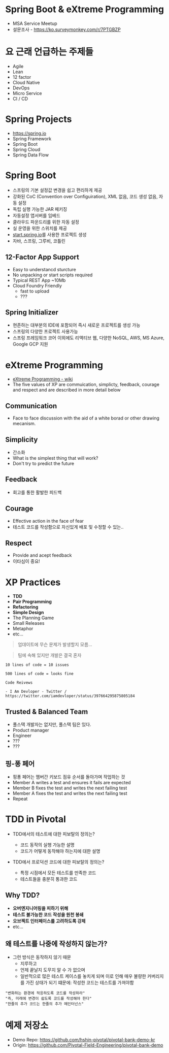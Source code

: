 # Spring Boot & eXtreme Programming
- MSA Service Meetup
- 설문조사 - https://ko.surveymonkey.com/r/7PTGBZP

# 요 근래 언급하는 주제들
- Agile
- Lean
- 12 factor
- Cloud Native
- DevOps
- Micro Service
- CI / CD

# Spring Projects
- https://spring.io
- Spring Framework
- Spring Boot
- Spring Cloud
- Spring Data Flow

# Spring Boot
- 스프링의 기본 설정값 변경을 쉽고 편리하게 제공
- 강화된 CoC (Convention over Configuiration), XML 없음, 코드 생성 없음, 자동 설정
- 독립 실행 가능한 JAR 페키징
- 자동설정 앱서버를 임베드
- 클라우드 파운드리를 위한 자동 설정
- 실 운영을 위한 스위치를 제공
- [start.spring.io](https://start.spring.io/)를 사용한 프로젝트 생성
- 자바, 스프링, 그루비, 코틀린

## 12-Factor App Support
- Easy to understancd sturcture
- No unpacking or start scripts required
- Typical REST App ~10Mb
- Cloud Foundry Friendly
  - fast to upload
  - ???

## Spring Initializer
- 현존하는 대부분의 IDE에 포함되어 즉시 새로운 프로젝트를 생성 가능
- 스프링의 다양한 프로젝트 사용가능
- 스프링 프레임워크 코어 이외에도 리액티브 웹, 다양한 NoSQL, AWS, MS Azure, Google GCP 지원

# eXtreme Programming
- [eXtreme Programming - wiki](https://en.wikipedia.org/wiki/Extreme_programming)
- The five values of XP are commuication, simplicty, feedback, courage and respect and are described in more detail below

## Communication
- Face to face discussion with the aid of a white borad or other drawing mecanism.

## Simplicity
- 간소화
- What is the simplest thing that will work?
- Don't try to predict the future

## Feedback
- 회고를 통한 활발한 피드백

## Courage
- Effective action in the face of fear
- 테스트 코드를 작성함으로 자신있게 배포 및 수정할 수 있는..

## Respect
- Provide and acept feedback
- 이타심이 중요!

# XP Practices
- **TDD**
- **Pair Programming**
- **Refactoring**
- **Simple Design**
- The Planning Game
- Small Releases
- Metaphor
- etc...

> 업데이트에 무슨 문제가 발생할지 모름...

> 팀에 속해 있지만 개발은 결국 혼자

```
10 lines of code = 10 issues

500 lines of code = looks fine

Code Reivews

- I Am Devloper - Twitter / https://twitter.com/iamdevloper/status/397664295875805184
```

## Trusted & Balanced Team
- 풀스택 개발자는 없지만, 풀스택 팀은 있다.
- Product manager
- Engineer
- ???
- ???

## 핑-퐁 페어
- 핑퐁 페어는 멤버간 키보드 점유 순서를 돌아가며 작업하는 것
- Member A writes a test and ensures it fails are expected
- Member B fixes the test and writes the next failing test
- Member A fixes the test and writes the next failing test
- Repeat

# TDD in Pivotal
- TDD에서의 테스트에 대한 피보탈의 정의는?
   - 코드 동작의 실행 가능한 설명
   - 코드가 어떻게 동작해야 하는지에 대한 설명

- TDD에서 프로덕션 코드에 대한 피보탈의 정의는?
   - 특정 시점에서 모든 테스트를 만족한 코드
   - 테스트들을 충분히 통과한 코드

## Why TDD?
- **오버엔지니어링을 피하기 위해**
- **테스트 불가능한 코드 작성을 원천 봉쇄**
- **오브젝트 인터페이스를 고려하도록 강제**
- etc...

## 왜 테스트를 나중에 작성하지 않는가?
- 그런 방식은 동작하지 않기 때문
   - 지루하고
   - 언제 끝날지 도무지 알 수 가 없으며
   - 일반적으로 많은 테스트 케이스를 놓치게 되며 이로 인해 매우 불량한 커버리지를 가진 상태가 되기 떄문에: 작성한 코드는 테스트를 가져야함

```
"변화하는 환경에 적응하도록 코드를 작성하라"
"즉, 미래에 변경이 쉽도록 코드를 작성해야 한다"
"한줄의 추가 코드는 한줄의 추가 메인터넌스"
```

# 예제 저장소
- Demo Repo: https://github.com/hshin-pivotal/pivotal-bank-demo-kr
- Origin: https://github.com/Pivotal-Field-Engineering/pivotal-bank-demo
